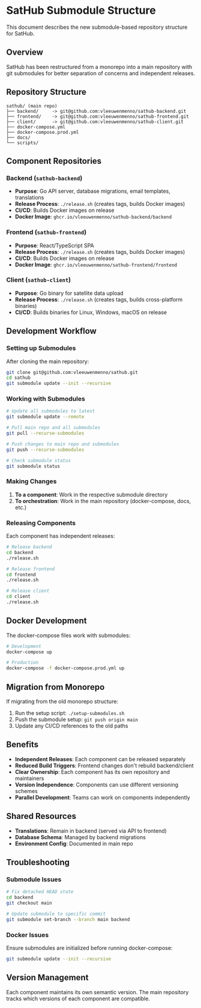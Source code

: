 # SatHub Submodule Structure

This document describes the new submodule-based repository structure for SatHub.

## Overview

SatHub has been restructured from a monorepo into a main repository with git submodules for better separation of concerns and independent releases.

## Repository Structure

```
sathub/ (main repo)
├── backend/     -> git@github.com:vleeuwenmenno/sathub-backend.git
├── frontend/    -> git@github.com:vleeuwenmenno/sathub-frontend.git
├── client/      -> git@github.com:vleeuwenmenno/sathub-client.git
├── docker-compose.yml
├── docker-compose.prod.yml
├── docs/
└── scripts/
```

## Component Repositories

### Backend (`sathub-backend`)

- **Purpose**: Go API server, database migrations, email templates, translations
- **Release Process**: `./release.sh` (creates tags, builds Docker images)
- **CI/CD**: Builds Docker images on release
- **Docker Image**: `ghcr.io/vleeuwenmenno/sathub-backend/backend`

### Frontend (`sathub-frontend`)

- **Purpose**: React/TypeScript SPA
- **Release Process**: `./release.sh` (creates tags, builds Docker images)
- **CI/CD**: Builds Docker images on release
- **Docker Image**: `ghcr.io/vleeuwenmenno/sathub-frontend/frontend`

### Client (`sathub-client`)

- **Purpose**: Go binary for satellite data upload
- **Release Process**: `./release.sh` (creates tags, builds cross-platform binaries)
- **CI/CD**: Builds binaries for Linux, Windows, macOS on release

## Development Workflow

### Setting up Submodules

After cloning the main repository:

```bash
git clone git@github.com:vleeuwenmenno/sathub.git
cd sathub
git submodule update --init --recursive
```

### Working with Submodules

```bash
# Update all submodules to latest
git submodule update --remote

# Pull main repo and all submodules
git pull --recurse-submodules

# Push changes to main repo and submodules
git push --recurse-submodules

# Check submodule status
git submodule status
```

### Making Changes

1. **To a component**: Work in the respective submodule directory
2. **To orchestration**: Work in the main repository (docker-compose, docs, etc.)

### Releasing Components

Each component has independent releases:

```bash
# Release backend
cd backend
./release.sh

# Release frontend
cd frontend
./release.sh

# Release client
cd client
./release.sh
```

## Docker Development

The docker-compose files work with submodules:

```bash
# Development
docker-compose up

# Production
docker-compose -f docker-compose.prod.yml up
```

## Migration from Monorepo

If migrating from the old monorepo structure:

1. Run the setup script: `./setup-submodules.sh`
2. Push the submodule setup: `git push origin main`
3. Update any CI/CD references to the old paths

## Benefits

- **Independent Releases**: Each component can be released separately
- **Reduced Build Triggers**: Frontend changes don't rebuild backend/client
- **Clear Ownership**: Each component has its own repository and maintainers
- **Version Independence**: Components can use different versioning schemes
- **Parallel Development**: Teams can work on components independently

## Shared Resources

- **Translations**: Remain in backend (served via API to frontend)
- **Database Schema**: Managed by backend migrations
- **Environment Config**: Documented in main repo

## Troubleshooting

### Submodule Issues

```bash
# Fix detached HEAD state
cd backend
git checkout main

# Update submodule to specific commit
git submodule set-branch --branch main backend
```

### Docker Issues

Ensure submodules are initialized before running docker-compose:

```bash
git submodule update --init --recursive
```

## Version Management

Each component maintains its own semantic version. The main repository tracks which versions of each component are compatible.
